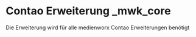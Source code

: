 # Contao Erweiterung _mwk_core

Die Erweiterung wird für alle medienworx Contao Erweiterungen benötigt